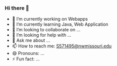 ### Hi there 👋


- 🔭 I’m currently working on Webapps
- 🌱 I’m currently learning Java, Web Application
- 👯 I’m looking to collaborate on ...
- 🤔 I’m looking for help with ...
- 💬 Ask me about ...
- 📫 How to reach me: S571495@nwmissouri.edu
- 😄 Pronouns: ...
- ⚡ Fun fact: ...


